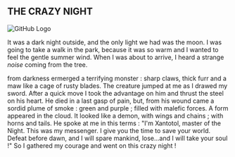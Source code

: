 ## THE CRAZY NIGHT
![GitHub Logo](https://i1.sndcdn.com/artworks-000199808805-wkrln8-t500x500.jpg)


It was a dark night outside, and the only light we had was the moon.
I was going to take a walk in the park, because it was so warm and I wanted to feel the gentle summer wind.
When I was about to arrive, I heard a strange _noise_ coming from the tree.

from darkness ermerged a terrifying monster : sharp claws, thick furr and a maw like a cage of rusty blades. The creature jumped at me as I drawed my sword. After a quick move I took the advantage on him and thrust the steel on his heart. He died in a last gasp of pain, but, from his wound came a sordid plume of smoke : green and purple ; filled with malefic forces. A form appeared in the cloud. It looked like a demon, with wings and chains ; with horns and tails. He spoke at me in this terms : "I'm Xantotol, master of the Night. This was my messenger. I give you the time to save your world. Defeat before dawn, and I will spare mankind, lose...and I will take your soul !" So I gathered my courage and went on this crazy night !

